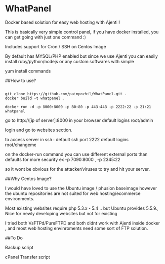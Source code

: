WhatPanel
=========

Docker based solution for easy web hosting with Ajenti !  

This is basically very simple control panel, if you have docker installed, you can get going with just one command :)

Includes support for Cron / SSH  on Centos Image

By default has MYSQL/PHP enabled but since we use Ajenti you can easily install ruby/python/nodejs or any custom softwares with simple

yum install commands


##How to use?

```

git clone https://github.com/paimpozhil/WhatPanel.git .
docker build -t whatpanel .

docker run -d -p 8000:8000 -p 80:80 -p 443:443 -p 2222:22 -p 21:21 whatpanel
```

go to http://[ip of server]:8000 in your browser
default logins root/admin

login and go to websites section.


to access server in ssh :
default ssh port 2222
default logins root/changeme


on the docker-run command you can use different external ports than defaults for more security
ex  -p 7090:8000 , -p 2345:22 

so it wont be obvious for the attacker/viruses to try and hit your server.


##Why Centos Image?

I would have loved to use the Ubuntu image / phusion baseimage however the ubuntu repositories are not suited for web hosting/ecommerce environments. 

Most existing websites require php 5.3.x - 5.4 .. but Ubuntu provides 5.5.9., Nice for newly developing websites but not for existing

I tried both VsFTPd/PureFTPD and both didnt work with Ajenti inside docker , and most web hosting envinroments need some sort of FTP solution.


##To Do 

Backup script

cPanel Transfer script 



